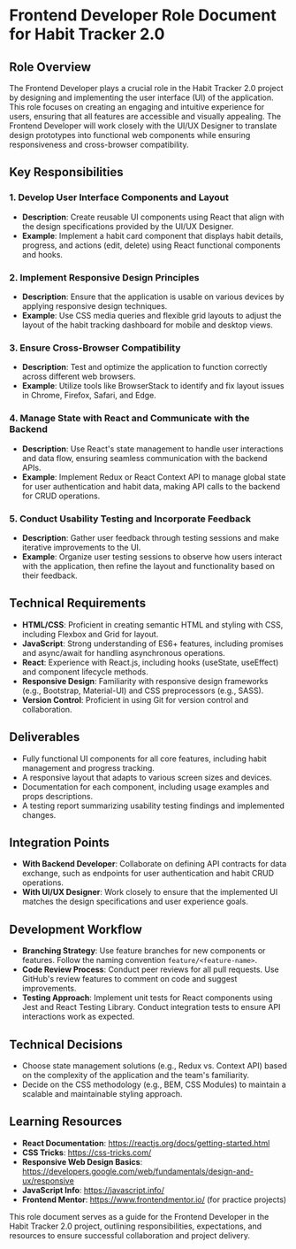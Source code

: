 # Frontend Developer Role Document for Habit Tracker 2.0

## Role Overview
The Frontend Developer plays a crucial role in the Habit Tracker 2.0 project by designing and implementing the user interface (UI) of the application. This role focuses on creating an engaging and intuitive experience for users, ensuring that all features are accessible and visually appealing. The Frontend Developer will work closely with the UI/UX Designer to translate design prototypes into functional web components while ensuring responsiveness and cross-browser compatibility.

## Key Responsibilities

### 1. Develop User Interface Components and Layout
- **Description**: Create reusable UI components using React that align with the design specifications provided by the UI/UX Designer.
- **Example**: Implement a habit card component that displays habit details, progress, and actions (edit, delete) using React functional components and hooks.

### 2. Implement Responsive Design Principles
- **Description**: Ensure that the application is usable on various devices by applying responsive design techniques.
- **Example**: Use CSS media queries and flexible grid layouts to adjust the layout of the habit tracking dashboard for mobile and desktop views.

### 3. Ensure Cross-Browser Compatibility
- **Description**: Test and optimize the application to function correctly across different web browsers.
- **Example**: Utilize tools like BrowserStack to identify and fix layout issues in Chrome, Firefox, Safari, and Edge.

### 4. Manage State with React and Communicate with the Backend
- **Description**: Use React's state management to handle user interactions and data flow, ensuring seamless communication with the backend APIs.
- **Example**: Implement Redux or React Context API to manage global state for user authentication and habit data, making API calls to the backend for CRUD operations.

### 5. Conduct Usability Testing and Incorporate Feedback
- **Description**: Gather user feedback through testing sessions and make iterative improvements to the UI.
- **Example**: Organize user testing sessions to observe how users interact with the application, then refine the layout and functionality based on their feedback.

## Technical Requirements
- **HTML/CSS**: Proficient in creating semantic HTML and styling with CSS, including Flexbox and Grid for layout.
- **JavaScript**: Strong understanding of ES6+ features, including promises and async/await for handling asynchronous operations.
- **React**: Experience with React.js, including hooks (useState, useEffect) and component lifecycle methods.
- **Responsive Design**: Familiarity with responsive design frameworks (e.g., Bootstrap, Material-UI) and CSS preprocessors (e.g., SASS).
- **Version Control**: Proficient in using Git for version control and collaboration.

## Deliverables
- Fully functional UI components for all core features, including habit management and progress tracking.
- A responsive layout that adapts to various screen sizes and devices.
- Documentation for each component, including usage examples and props descriptions.
- A testing report summarizing usability testing findings and implemented changes.

## Integration Points
- **With Backend Developer**: Collaborate on defining API contracts for data exchange, such as endpoints for user authentication and habit CRUD operations.
- **With UI/UX Designer**: Work closely to ensure that the implemented UI matches the design specifications and user experience goals.

## Development Workflow
- **Branching Strategy**: Use feature branches for new components or features. Follow the naming convention `feature/<feature-name>`.
- **Code Review Process**: Conduct peer reviews for all pull requests. Use GitHub's review features to comment on code and suggest improvements.
- **Testing Approach**: Implement unit tests for React components using Jest and React Testing Library. Conduct integration tests to ensure API interactions work as expected.

## Technical Decisions
- Choose state management solutions (e.g., Redux vs. Context API) based on the complexity of the application and the team's familiarity.
- Decide on the CSS methodology (e.g., BEM, CSS Modules) to maintain a scalable and maintainable styling approach.

## Learning Resources
- **React Documentation**: https://reactjs.org/docs/getting-started.html
- **CSS Tricks**: https://css-tricks.com/
- **Responsive Web Design Basics**: https://developers.google.com/web/fundamentals/design-and-ux/responsive
- **JavaScript Info**: https://javascript.info/
- **Frontend Mentor**: https://www.frontendmentor.io/ (for practice projects)

This role document serves as a guide for the Frontend Developer in the Habit Tracker 2.0 project, outlining responsibilities, expectations, and resources to ensure successful collaboration and project delivery.